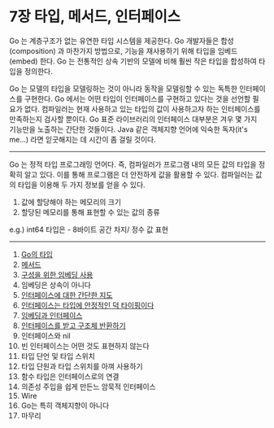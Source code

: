 # 7장 타입, 메서드, 인터페이스

Go 는 계층구조가 없는 유연한 타입 시스템을 제공한다. Go 개발자들은 합성(composition) 과 마찬가지 방법으로, 기능을 재사용하기 위해 타입을 임베드(embed) 한다.
Go 는 전통적인 상속 기반의 모델에 비해 훨씬 작은 타입을 합성하여 타입을 정의한다.

Go 는 모델의 타입을 모델링하는 것이 아니라 동작을 모델링할 수 있는 독특한 인터페이스를 구현한다. Go 에서는 어떤 타입이 인터페이스를 구현하고 있다는 것을 선언할 필요가 없다.
컴파일러는 현재 사용하고 있는 타입의 값이 사용하고자 하는 인터페이스를 만족하는지 검사할 뿐이다. Go 표준 라이브러리의 인터페이스 대부분은 겨우 몇 가지 기능만을 노출하는 간단한 것들이다.
Java 같은 객체지향 언어에 익숙한 독자(it's me...) 라면 읻굿해지는 데 시간이 좀 걸릴 것이다.

---

Go 는 정적 타입 프로그래밍 언어다. 즉, 컴파일러가 프로그램 내의 모든 값의 타입을 정확히 알고 있다. 
이를 통해 프로그램은 더 안전하게 값을 활용할 수 있다. 컴파일러는 값의 타입을 이용해 두 가지 정보를 얻을 수 있다.

1. 값에 할당해야 하는 메모리의 크기
2. 할당된 메모리를 통해 표현할 수 있는 값의 종류

e.g.) int64 타입은 - 8바이트 공간 차지/ 정수 값 표현

---

1. [Go의 타입](7.1.md)
2. [메서드](section02/README.md)
3. [구성을 위한 임베딩 사용](7.3.md)
4. 임베딩은 상속이 아니다
5. [인터페이스에 대한 간단한 지도](7.5.md)
6. [인터페이스는 타입에 안정적인 덕 타이핑이다](7.6.md)
7. [임베딩과 인터페이스](7.7.md)
8. [인터페이스를 받고 구조체 반환하기](7.8.md)
9. 인터페이스와 nil
10. 빈 인터페이스는 어떤 것도 표현하지 않는다
11. 타입 단언 및 타입 스위치
12. 타입 단원과 타입 스위치를 아껴 사용하기
13. 함수 타입은 인터페이스로의 연결
14. 의존성 주입을 쉽게 만든느 암묵적 인터페이스
15. Wire
16. Go는 특히 객체지향이 아니다
17. 마무리